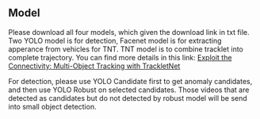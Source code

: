 ## Model
Please download all four models, which given the download link in txt file. Two YOLO model is for detection, Facenet model is for extracting apperance from vehicles for TNT. TNT model is to combine tracklet into complete trajectory. You can find more details in this link: [Exploit the Connectivity: Multi-Object Tracking with TrackletNet][1]  

For detection, please use YOLO Candidate first to get anomaly candidates, and then use YOLO Robust on selected candidates. Those videos that are detected as candidates but do not detected by robust model will be send into small object detection.  

[1]: https://arxiv.org/abs/1811.07258
